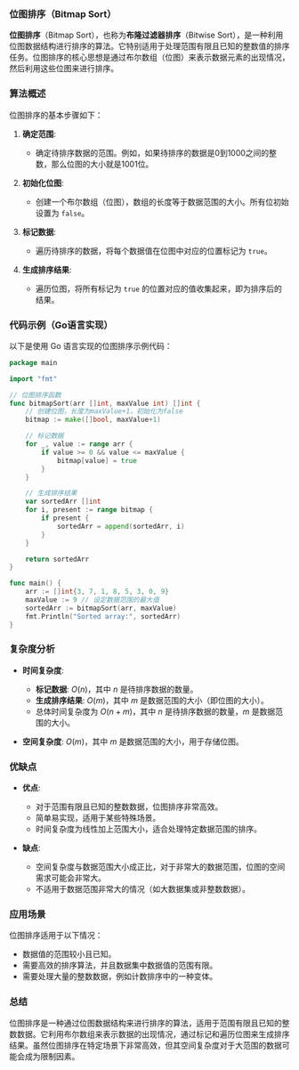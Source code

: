 ### 位图排序（Bitmap Sort）

**位图排序**（Bitmap Sort），也称为**布隆过滤器排序**（Bitwise Sort），是一种利用位图数据结构进行排序的算法。它特别适用于处理范围有限且已知的整数值的排序任务。位图排序的核心思想是通过布尔数组（位图）来表示数据元素的出现情况，然后利用这些位图来进行排序。

### 算法概述

位图排序的基本步骤如下：

1. **确定范围**:
   - 确定待排序数据的范围。例如，如果待排序的数据是0到1000之间的整数，那么位图的大小就是1001位。

2. **初始化位图**:
   - 创建一个布尔数组（位图），数组的长度等于数据范围的大小。所有位初始设置为 `false`。

3. **标记数据**:
   - 遍历待排序的数据，将每个数据值在位图中对应的位置标记为 `true`。

4. **生成排序结果**:
   - 遍历位图，将所有标记为 `true` 的位置对应的值收集起来，即为排序后的结果。

### 代码示例（Go语言实现）

以下是使用 Go 语言实现的位图排序示例代码：

```go
package main

import "fmt"

// 位图排序函数
func bitmapSort(arr []int, maxValue int) []int {
    // 创建位图，长度为maxValue+1，初始化为false
    bitmap := make([]bool, maxValue+1)

    // 标记数据
    for _, value := range arr {
        if value >= 0 && value <= maxValue {
            bitmap[value] = true
        }
    }

    // 生成排序结果
    var sortedArr []int
    for i, present := range bitmap {
        if present {
            sortedArr = append(sortedArr, i)
        }
    }

    return sortedArr
}

func main() {
    arr := []int{3, 7, 1, 8, 5, 3, 0, 9}
    maxValue := 9 // 设定数据范围的最大值
    sortedArr := bitmapSort(arr, maxValue)
    fmt.Println("Sorted array:", sortedArr)
}
```

### 复杂度分析

- **时间复杂度**:
  - **标记数据**: $O(n)$，其中 $n$ 是待排序数据的数量。
  - **生成排序结果**: $O(m)$，其中 $m$ 是数据范围的大小（即位图的大小）。
  - 总体时间复杂度为 $O(n + m)$，其中 $n$ 是待排序数据的数量，$m$ 是数据范围的大小。

- **空间复杂度**: $O(m)$，其中 $m$ 是数据范围的大小，用于存储位图。

### 优缺点

- **优点**:
  - 对于范围有限且已知的整数数据，位图排序非常高效。
  - 简单易实现，适用于某些特殊场景。
  - 时间复杂度为线性加上范围大小，适合处理特定数据范围的排序。

- **缺点**:
  - 空间复杂度与数据范围大小成正比，对于非常大的数据范围，位图的空间需求可能会非常大。
  - 不适用于数据范围非常大的情况（如大数据集或非整数数据）。

### 应用场景

位图排序适用于以下情况：
- 数据值的范围较小且已知。
- 需要高效的排序算法，并且数据集中数据值的范围有限。
- 需要处理大量的整数数据，例如计数排序中的一种变体。

### 总结

位图排序是一种通过位图数据结构来进行排序的算法，适用于范围有限且已知的整数数据。它利用布尔数组来表示数据的出现情况，通过标记和遍历位图来生成排序结果。虽然位图排序在特定场景下非常高效，但其空间复杂度对于大范围的数据可能会成为限制因素。